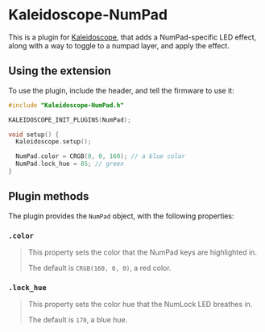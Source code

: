# Kaleidoscope-NumPad

This is a plugin for [Kaleidoscope][fw], that adds a NumPad-specific LED
effect, along with a way to toggle to a numpad layer, and apply the effect.

## Using the extension

To use the plugin, include the header, and tell the firmware to use it:

```c++
#include "Kaleidoscope-NumPad.h"

KALEIDOSCOPE_INIT_PLUGINS(NumPad);

void setup() {
  Kaleidoscope.setup();

  NumPad.color = CRGB(0, 0, 160); // a blue color
  NumPad.lock_hue = 85; // green
}
```

##   Plugin methods

The plugin provides the `NumPad` object, with the following properties:

### `.color`

> This property sets the color that the NumPad keys are highlighted in.
>
> The default is `CRGB(160, 0, 0)`, a red color.

### `.lock_hue`

> This property sets the color hue that the NumLock LED breathes in.
>
> The default is `170`, a blue hue.

 [fw]: https://github.com/keyboardio/Kaleidoscope

